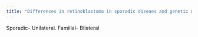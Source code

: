 ```yaml
---
title: "Differences in retinoblastoma in sporadic diseaes and genetic disease?"
---
```

Sporadic- Unilateral. Familial- Bilateral

